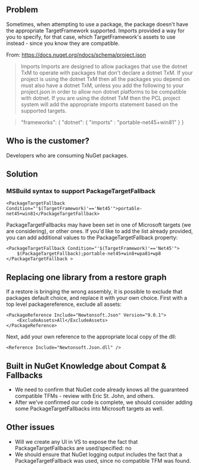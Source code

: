 ## Problem
Sometimes, when attempting to use a package, the package doesn't have the appropriate TargetFramework supported. Imports provided a way for you to specify, for that case, which TargetFramework's assets to use instead - since you know they are compatible.

From: https://docs.nuget.org/ndocs/schema/project.json
> Imports
> Imports are designed to allow packages that use the dotnet TxM to operate with packages that don't declare a dotnet TxM. If your project is using the dotnet TxM then all the packages you depend on must also have a dotnet TxM, unless you add the following to your project.json in order to allow non dotnet platforms to be compatible with dotnet. If you are using the dotnet TxM then the PCL project system will add the appropriate imports statement based on the supported targets. 

> "frameworks": { 
>     "dotnet": { "imports" : "portable-net45+win81" } 
> } 

## Who is the customer?
Developers who are consuming NuGet packages.

## Solution
### MSBuild syntax to support PackageTargetFallback

    <PackageTargetFallback Condition="'$(TargetFramework)'=='Net45'">portable-net45+win81</PackageTargetFallback>

PackageTargetFallbacks may have been set in one of Microsoft targets (we are considering), or other ones. If you'd like to add the list already provided, you can add additional values to the PackageTargetFallback property:

    <PackageTargetFallback Condition="'$(TargetFramework)'=='Net45'">
        $(PackageTargetFallback);portable-net45+win8+wpa81+wp8
    </PackageTargetFallback >

## Replacing one library from a restore graph
If a restore is bringing the wrong assembly, it is possible to exclude that packages default choice, and replace it with your own choice. First with a top level packagereference, exclude all assets:

    <PackageReference Include="Newtonsoft.Json" Version="9.0.1">
        <ExcludeAssets>All</ExcludeAssets>
    </PackageReference>

Next, add your own reference to the appropriate local copy of the dll:

    <Reference Include="Newtonsoft.Json.dll" />

## Built in NuGet Knowledge about Compat & Fallbacks
* We need to confirm that NuGet code already knows all the guaranteed compatible TFMs - review with Eric St. John, and others.
* After we've confirmed our code is complete, we should consider adding some PackageTargetFallbacks into Microsoft targets as well.

## Other issues
* Will we create any UI in VS to expose the fact that PackageTargetFallbacks are used/specified: no
* We should ensure that NuGet logging output includes the fact that a PackageTargetFallback was used, since no compatible TFM was found.
